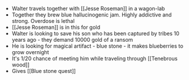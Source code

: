 - Walter travels together with [[Jesse Roseman]] in a wagon-lab
- Together they brew blue hallucinogenic jam. Highly addictive and strong. Overdose is lethal
- [[Jesse Roseman]] is in this for gold
- Walter is looking to save his son who has been captured by tribes 10 years ago - they demand 10000 gold of a ransom
- He is looking for magical artifact - blue stone - it makes blueberries to grow overnight
- It's 1/20 chance of meeting him while traveling through [[Tenebrous wood]]
- Gives [[Blue stone quest]]